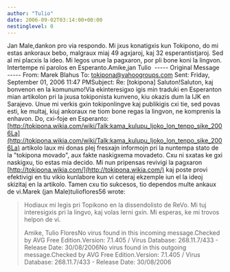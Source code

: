 ```yaml
---
author: "Tulio"
date: 2006-09-02T03:14:00+00:00
nestinglevel: 0
---
```

Jan Male,dankon pro via respondo. Mi jxus konatigxis kun Tokipono, do mi estas ankoraux bebo, malgraux miaj 49 agxjaroj, kaj 32 esperantistjaroj. Sed al mi placxis la ideo. Mi legos unue la pagxaron, por pli bone koni la lingvon. Intertempe ni parolos en Esperanto.Amike,jan Tulio  -----
 Original Message -----
 From: Marek Blahus To: [tokipona@yahoogroups.com](mailto://tokipona@yahoogroups.com) Sent: Friday, September 01, 2006 11:47 PMSubject: Re: \[tokipona\] Saluton!Saluton, kaj bonvenon en la komunumo!Via ekinteresigxo igis min traduki en Esperanton mian artikolon pri la jxusa tokiponista kunveno, kiu okazis dum la IJK en Sarajevo. Unue mi verkis gxin tokiponlingve kaj publikigis cxi tie, sed povas esti, ke multaj, kiuj ankoraux ne tiom bone regas la lingvon, ne komprenis la enhavon. Do, cxi-foje en Esperanto:[http://tokipona.wikia.com/wiki/Talk:kama_kulupu_Ijoko_lon_tenpo_sike_2006La](http://tokipona.wikia.com/wiki/Talk:kama_kulupu_Ijoko_lon_tenpo_sike_2006La) artikolo laux mi donas plej fresxajn informojn pri la nuntempa stato de la "tokipona movado", aux fakte naskigxema movadeto. Cxu ni sxatas ke gxi naskigxu, tio estas mia decido. Mi nun pripensas revivigi la pagxaron [http://tokipona.wikia.com/](http://tokipona.wikia.com/) kaj poste provi efektivigi en tiu vikio kunlabore kun vi ceteraj ekzemple iun el la ideoj skizitaj en la artikolo. Tamen cxu tio sukcesos, tio dependos multe ankaux de vi.Marek (jan Male)tulioflores56 wrote:

> Hodiaux mi legis pri Topikono en la dissendolisto de ReVo. Mi tuj 
> interesigxis pri la lingvo, kaj volas lerni gxin. Mi esperas, ke mi 
> trovos helpon de vi.
> 
> Amike,
> Tulio FloresNo virus found in this incoming message.Checked by AVG Free Edition.Version: 7.1.405 / Virus Database: 268.11.7/433 - Release Date: 30/08/2006No virus found in this outgoing message.Checked by AVG Free Edition.Version: 7.1.405 / Virus Database: 268.11.7/433 - Release Date: 30/08/2006